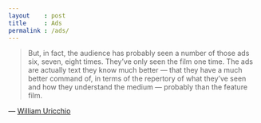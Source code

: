 ```yaml
---
layout    : post
title     : Ads
permalink : /ads/
---
```


> But, in fact, the audience has probably seen a number of those ads six, seven,
> eight times. They’ve only seen the film one time. The ads are actually text
> they know much better — that they have a much better command of, in terms of
> the repertory of what they’ve seen and how they understand the medium —
> probably than the feature film.

&mdash; [William Uricchio](http://www.youtube.com/watch?v=Zmt9HbgPrYY)
